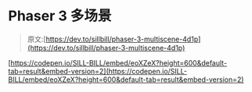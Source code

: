 # Phaser 3 多场景

> 原文:[https://dev.to/sillbill/phaser-3-multiscene-4d1p](https://dev.to/sillbill/phaser-3-multiscene-4d1p)

[https://codepen.io/SILL-BILL/embed/eoXZeX?height=600&default-tab=result&embed-version=2](https://codepen.io/SILL-BILL/embed/eoXZeX?height=600&default-tab=result&embed-version=2)